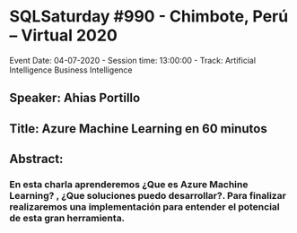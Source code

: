 # SQLSaturday #990 - Chimbote, Perú – Virtual 2020
Event Date: 04-07-2020 - Session time: 13:00:00 - Track: Artificial Intelligence  Business Intelligence
## Speaker: Ahias Portillo
## Title: Azure Machine Learning en 60 minutos
## Abstract:
### En esta charla aprenderemos ¿Que es Azure Machine Learning? , ¿Que soluciones puedo desarrollar?. Para finalizar realizaremos una implementación para entender el potencial de esta gran herramienta.
